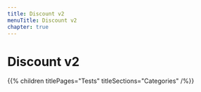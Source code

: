 ```yaml
---
title: Discount v2
menuTitle: Discount v2
chapter: true
---
```


# Discount v2

{{% children titlePages="Tests" titleSections="Categories" /%}}
